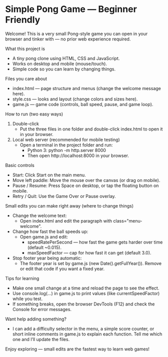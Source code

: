 # Simple Pong Game — Beginner Friendly

Welcome! This is a very small Pong-style game you can open in your browser and tinker with — no prior web experience required.

What this project is
- A tiny pong clone using HTML, CSS and JavaScript.
- Works on desktop and mobile (mouse/touch).
- Simple code so you can learn by changing things.

Files you care about
- index.html — page structure and menus (change the welcome message here).
- style.css — looks and layout (change colors and sizes here).
- game.js — game code (controls, ball speed, pause, and game loop).

How to run (two easy ways)
1. Double-click
   - Put the three files in one folder and double-click index.html to open it in your browser.
2. Local web server (recommended for mobile testing)
   - Open a terminal in the project folder and run:
     - Python 3: python -m http.server 8000
     - Then open http://localhost:8000 in your browser.

Basic controls
- Start: Click Start on the main menu.
- Move left paddle: Move the mouse over the canvas (or drag on mobile).
- Pause / Resume: Press Space on desktop, or tap the floating button on mobile.
- Retry / Quit: Use the Game Over or Pause overlay.

Small edits you can make right away (where to change things)
- Change the welcome text:
  - Open index.html and edit the paragraph with class="menu-welcome".
- Change how fast the ball speeds up:
  - Open game.js and edit:
    - speedRatePerSecond — how fast the game gets harder over time (default ~0.015).
    - maxSpeedFactor — cap for how fast it can get (default 3.0).
- Stop footer year being automatic:
  - The footer year is set by game.js (new Date().getFullYear()). Remove or edit that code if you want a fixed year.

Tips for learning
- Make one small change at a time and reload the page to see the effect.
- Use console.log(...) in game.js to print values (like currentSpeedFactor) while you test.
- If something breaks, open the browser DevTools (F12) and check the Console for error messages.

Want help adding something?
- I can add a difficulty selector in the menu, a simple score counter, or short inline comments in game.js to explain each function. Tell me which one and I’ll update the files.

Enjoy exploring — small edits are the fastest way to learn web games!
